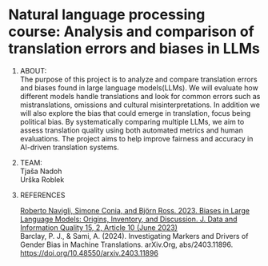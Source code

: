 # Natural language processing course: Analysis and comparison of translation errors and biases in LLMs

1. ABOUT:<br>
The purpose of this project is to analyze and compare translation errors and biases found in large language models(LLMs). We will evaluate how different models handle translations and look for common errors such as mistranslations, omissions and cultural misinterpretations. In addition we will also explore the bias that could emerge in translation, focus being political bias. By systematically comparing multiple LLMs, we aim to assess translation quality using both automated metrics and human evaluations. The project aims to help improve fairness and accuracy in AI-driven translation systems.

3. TEAM:<br>
   Tjaša Nadoh<br>
   Urška Roblek

4. REFERENCES
   
   [Roberto Navigli, Simone Conia, and Björn Ross. 2023. Biases in Large Language Models: Origins, Inventory, and Discussion. J. Data and Information Quality 15, 2, Article 10 (June
   2023)](https://doi.org/10.1145/3597307)<br>
   Barclay, P. J., & Sami, A. (2024). Investigating Markers and Drivers of Gender Bias in Machine Translations. arXiv.Org, abs/2403.11896. https://doi.org/10.48550/arxiv.2403.11896
